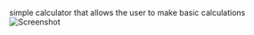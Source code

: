 simple calculator that allows the user to make basic calculations
![Screenshot](./assets/Screenshot%2024-01-09%203709.png)
